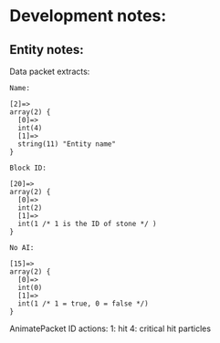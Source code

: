 <h1> Development notes: </h1>

<h2> Entity notes: </h2>

Data packet extracts:

    Name:

    [2]=>
    array(2) {
      [0]=>
      int(4)
      [1]=>
      string(11) "Entity name"
    }

    Block ID:

    [20]=>
    array(2) {
      [0]=>
      int(2)
      [1]=>
      int(1 /* 1 is the ID of stone */ )
    }

    No AI:

    [15]=>
    array(2) {
      [0]=>
      int(0)
      [1]=>
      int(1 /* 1 = true, 0 = false */)
    }

AnimatePacket ID actions:
1: hit
4: critical hit particles